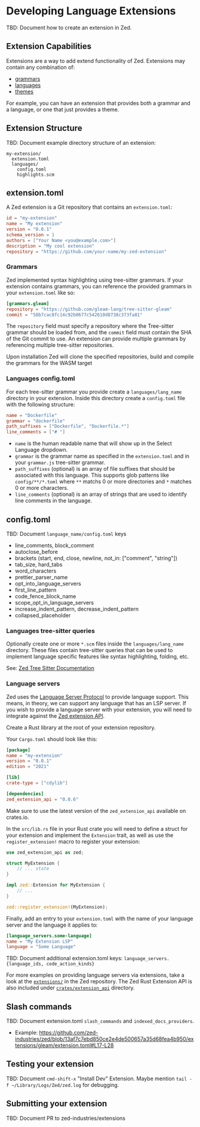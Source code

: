 # Developing Language Extensions

TBD: Document how to create an extension in Zed.

## Extension Capabilities

Extensions are a way to add extend functionality of Zed. Extensions may contain any combination of:

- [grammars](#grammars)
- [languages](#languages)
- [themes](./themes.md)

For example, you can have an extension that provides both a grammar and a language, or one that just provides a theme.

## Extension Structure

TBD: Document example directory structure of an extension:

```
my-extension/
  extension.toml
  languages/
    config.toml
    highlights.scm
```

## extension.toml

A Zed extension is a Git repository that contains an `extension.toml`:

```toml
id = "my-extension"
name = "My extension"
version = "0.0.1"
schema_version = 1
authors = ["Your Name <you@example.com>"]
description = "My cool extension"
repository = "https://github.com/your-name/my-zed-extension"
```

### Grammars

Zed implemented syntax highlighting using tree-sitter grammars. If your extension contains grammars, you can reference the provided grammars in your `extension.toml` like so:

```toml
[grammars.gleam]
repository = "https://github.com/gleam-lang/tree-sitter-gleam"
commit = "58b7cac8fc14c92b0677c542610d8738c373fa81"
```

The `repository` field must specify a repository where the Tree-sitter grammar should be loaded from, and the `commit` field must contain the SHA of the Git commit to use. An extension can provide multiple grammars by referencing multiple tree-sitter repositories.

Upon installation Zed will clone the specified repositories, build and compile the grammars for the WASM target

### Languages config.toml

For each tree-sitter grammar you provide create a `languages/lang_name` directory in your extension. Inside this directory create a `config.toml` file with the following structure:

```toml
name = "Dockerfile"
grammar = "dockerfile"
path_suffixes = ["Dockerfile", "Dockerfile.*"]
line_comments = ["# "]
```

- `name` is the human readable name that will show up in the Select Language dropdown.
- `grammar` is the grammar name as specified in the `extension.toml` and in your `grammar.js` tree-sitter grammar.
- `path_suffixes` (optional) is an array of file suffixes that should be associated with this language. This supports glob patterns like `config/**/*.toml` where `**` matchs 0 or more directories and `*` matches 0 or more characters.
- `line_comments` (optional) is an array of strings that are used to identify line comments in the language.

## config.toml

TBD: Document `language_name/config.toml` keys

- line_comments, block_comment
- autoclose_before
- brackets (start, end, close, newline, not_in: ["comment", "string"])
- tab_size, hard_tabs
- word_characters
- prettier_parser_name
- opt_into_language_servers
- first_line_pattern
- code_fence_block_name
- scope_opt_in_language_servers
- increase_indent_pattern, decrease_indent_pattern
- collapsed_placeholder

### Languages tree-sitter queries

Optionally create one or more `*.scm` files inside the `languages/lang_name` directory. These files contain tree-sitter queries that can be used to implement language specific features like syntax highlighting, folding, etc.

See: [Zed Tree Sitter Documentation](../tree-sitter.md)

### Language servers

Zed uses the [Language Server Protocol](https://microsoft.github.io/language-server-protocol/) to provide language support. This means, in theory, we can support any language that has an LSP server. If you wish to provide a language server with your extension, you will need to integrate against the [Zed extension API](https://crates.io/crates/zed_extension_api).

Create a Rust library at the root of your extension repository.

Your `Cargo.toml` should look like this:

```toml
[package]
name = "my-extension"
version = "0.0.1"
edition = "2021"

[lib]
crate-type = ["cdylib"]

[dependencies]
zed_extension_api = "0.0.6"
```

Make sure to use the latest version of the `zed_extension_api` available on crates.io.

In the `src/lib.rs` file in your Rust crate you will need to define a struct for your extension and implement the `Extension` trait, as well as use the `register_extension!` macro to register your extension:

```rs
use zed_extension_api as zed;

struct MyExtension {
    // ... state
}

impl zed::Extension for MyExtension {
    // ...
}

zed::register_extension!(MyExtension);
```

Finally, add an entry to your `extension.toml` with the name of your language server and the language it applies to:

```toml
[language_servers.some-language]
name = "My Extension LSP"
language = "Some Language"
```

TBD: Document additional extension.toml keys: `language_servers.{language_ids, code_action_kinds}`

For more examples on providing language servers via extensions, take a look at the [`extensions/`](https://github.com/zed-industries/zed/tree/main/extensions) in the Zed repository. The Zed Rust Extension API is also included under [`crates/extension_api`](https://github.com/zed-industries/zed/blob/main/crates/extension_api/README.md) directory.

## Slash commands

TBD: Document extension.toml `slash_commands` and `indexed_docs_providers`.

- Example: https://github.com/zed-industries/zed/blob/13af7c7ebd850ce2e4de500657a35d68fea4b950/extensions/gleam/extension.toml#L17-L28

## Testing your extension

TBD: Document `cmd-shift-x` "Install Dev" Extension. Maybe mention `tail -f ~/Library/Logs/Zed/zed.log` for debugging.

## Submitting your extension

TBD: Document PR to zed-industries/extensions
